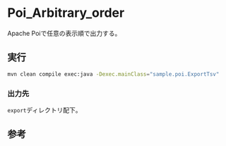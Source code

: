# Poi_Arbitrary_order
Apache Poiで任意の表示順で出力する。

## 実行

``` bash
mvn clean compile exec:java -Dexec.mainClass="sample.poi.ExportTsv"
```

### 出力先

```export```ディレクトリ配下。

## 参考
